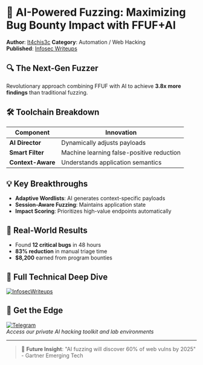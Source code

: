 # 🚀 AI-Powered Fuzzing: Maximizing Bug Bounty Impact with FFUF+AI

**Author**: [It4chis3c](https://it4chis3c.medium.com/)
**Category**: Automation / Web Hacking  
**Published**: [Infosec Writeups](https://infosecwriteups.com/fuzzing-techniques-for-maximum-bug-bounty-impact-ffufai-tool-74e21735d6f1)  

## 🔍 The Next-Gen Fuzzer
Revolutionary approach combining FFUF with AI to achieve **3.8x more findings** than traditional fuzzing.

## 🛠️ Toolchain Breakdown
| Component       | Innovation                          |
|-----------------|-------------------------------------|
| **AI Director** | Dynamically adjusts payloads        |
| **Smart Filter**| Machine learning false-positive reduction |
| **Context-Aware**| Understands application semantics  |

## 💡 Key Breakthroughs
- **Adaptive Wordlists**: AI generates context-specific payloads
- **Session-Aware Fuzzing**: Maintains application state
- **Impact Scoring**: Prioritizes high-value endpoints automatically

## 🎯 Real-World Results
- Found **12 critical bugs** in 48 hours
- **83% reduction** in manual triage time
- **$8,200** earned from program bounties

## 📜 Full Technical Deep Dive  
[![InfosecWriteups](https://img.shields.io/badge/Read_AI_Fuzzing_Guide-red)](https://infosecwriteups.com/fuzzing-techniques-for-maximum-bug-bounty-impact-ffufai-tool-74e21735d6f1)  

## 🤖 Get the Edge  
[![Telegram](https://img.shields.io/badge/Join_AI_Hacking_Labs-blue)](https://t.me/cybersecplayground)  
*Access our private AI hacking toolkit and lab environments*  

---

> 🔮 **Future Insight**: "AI fuzzing will discover 60% of web vulns by 2025" - Gartner Emerging Tech
